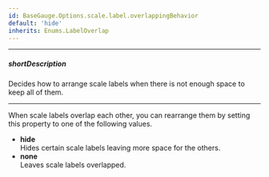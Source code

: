 ```yaml
---
id: BaseGauge.Options.scale.label.overlappingBehavior
default: 'hide'
inherits: Enums.LabelOverlap
---
```

---
##### shortDescription
Decides how to arrange scale labels when there is not enough space to keep all of them.

---
When scale labels overlap each other, you can rearrange them by setting this property to one of the following values.

- **hide**      
Hides certain scale labels leaving more space for the others.
- **none**      
Leaves scale labels overlapped.

